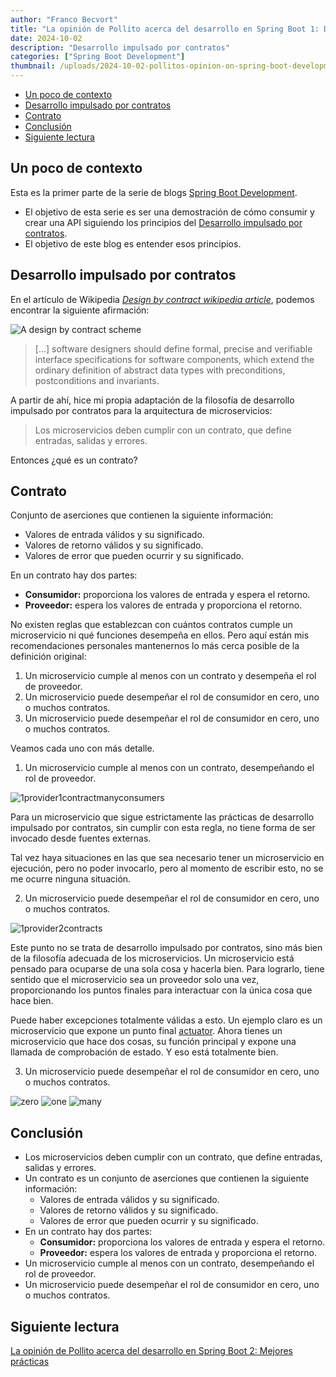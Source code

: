 ```yaml
---
author: "Franco Becvort"
title: "La opinión de Pollito acerca del desarrollo en Spring Boot 1: Desarrollo impulsado por contratos"
date: 2024-10-02
description: "Desarrollo impulsado por contratos"
categories: ["Spring Boot Development"]
thumbnail: /uploads/2024-10-02-pollitos-opinion-on-spring-boot-development-1/DALL·E2025-01-22201924.jpg
---
```


<!-- TOC -->
  * [Un poco de contexto](#un-poco-de-contexto)
  * [Desarrollo impulsado por contratos](#desarrollo-impulsado-por-contratos)
  * [Contrato](#contrato)
  * [Conclusión](#conclusión)
  * [Siguiente lectura](#siguiente-lectura)
<!-- TOC -->

## Un poco de contexto

Esta es la primer parte de la serie de blogs [Spring Boot Development](/es/categories/spring-boot-development/).

- El objetivo de esta serie es ser una demostración de cómo consumir y crear una API siguiendo los principios del [Desarrollo impulsado por contratos](https://en.wikipedia.org/wiki/Design_by_contract).
- El objetivo de este blog es entender esos principios.

## Desarrollo impulsado por contratos

En el artículo de Wikipedia _[Design by contract wikipedia article](https://en.wikipedia.org/wiki/Design_by_contract)_, podemos encontrar la siguiente afirmación:

![A design by contract scheme](/uploads/2024-10-02-pollitos-opinion-on-spring-boot-development-1/Design_by_contract.png)

> [...] software designers should define formal, precise and verifiable interface specifications for software components, which extend the ordinary definition of abstract data types with preconditions, postconditions and invariants.

A partir de ahí, hice mi propia adaptación de la filosofía de desarrollo impulsado por contratos para la arquitectura de microservicios:

> Los microservicios deben cumplir con un contrato, que define entradas, salidas y errores.

Entonces ¿qué es un contrato?

## Contrato

Conjunto de aserciones que contienen la siguiente información:

- Valores de entrada válidos y su significado.
- Valores de retorno válidos y su significado.
- Valores de error que pueden ocurrir y su significado.

En un contrato hay dos partes:

- **Consumidor:** proporciona los valores de entrada y espera el retorno.
- **Proveedor:** espera los valores de entrada y proporciona el retorno.

No existen reglas que establezcan con cuántos contratos cumple un microservicio ni qué funciones desempeña en ellos. Pero aquí están mis recomendaciones personales mantenernos lo más cerca posible de la definición original:

1. Un microservicio cumple al menos con un contrato y desempeña el rol de proveedor.
2. Un microservicio puede desempeñar el rol de consumidor en cero, uno o muchos contratos.
3. Un microservicio puede desempeñar el rol de consumidor en cero, uno o muchos contratos.

Veamos cada uno con más detalle.

1. Un microservicio cumple al menos con un contrato, desempeñando el rol de proveedor.

![1provider1contractmanyconsumers](/uploads/2024-10-02-pollitos-opinion-on-spring-boot-development-1/1provider1contractmanyconsumers.png)

Para un microservicio que sigue estrictamente las prácticas de desarrollo impulsado por contratos, sin cumplir con esta regla, no tiene forma de ser invocado desde fuentes externas.

Tal vez haya situaciones en las que sea necesario tener un microservicio en ejecución, pero no poder invocarlo, pero al momento de escribir esto, no se me ocurre ninguna situación.

2. Un microservicio puede desempeñar el rol de consumidor en cero, uno o muchos contratos.

![1provider2contracts](/uploads/2024-10-02-pollitos-opinion-on-spring-boot-development-1/1provider2contracts.png)

Este punto no se trata de desarrollo impulsado por contratos, sino más bien de la filosofía adecuada de los microservicios. Un microservicio está pensado para ocuparse de una sola cosa y hacerla bien. Para lograrlo, tiene sentido que el microservicio sea un proveedor solo una vez, proporcionando los puntos finales para interactuar con la única cosa que hace bien.

Puede haber excepciones totalmente válidas a esto. Un ejemplo claro es un microservicio que expone un punto final [actuator](https://github.com/spring-projects/spring-boot/tree/v3.2.3/spring-boot-project/spring-boot-actuator). Ahora tienes un microservicio que hace dos cosas, su función principal y expone una llamada de comprobación de estado. Y eso está totalmente bien.

3. Un microservicio puede desempeñar el rol de consumidor en cero, uno o muchos contratos.

![zero](/uploads/2024-10-02-pollitos-opinion-on-spring-boot-development-1/zero.png)
![one](/uploads/2024-10-02-pollitos-opinion-on-spring-boot-development-1/one.png)
![many](/uploads/2024-10-02-pollitos-opinion-on-spring-boot-development-1/many.png)

## Conclusión

- Los microservicios deben cumplir con un contrato, que define entradas, salidas y errores.
- Un contrato es un conjunto de aserciones que contienen la siguiente información:
  - Valores de entrada válidos y su significado.
  - Valores de retorno válidos y su significado.
  - Valores de error que pueden ocurrir y su significado.
- En un contrato hay dos partes:
  - **Consumidor:** proporciona los valores de entrada y espera el retorno.
  - **Proveedor:** espera los valores de entrada y proporciona el retorno.
- Un microservicio cumple al menos con un contrato, desempeñando el rol de proveedor.
- Un microservicio puede desempeñar el rol de consumidor en cero, uno o muchos contratos.

## Siguiente lectura

[La opinión de Pollito acerca del desarrollo en Spring Boot 2: Mejores prácticas](/es/blog/2024-10-02-pollitos-opinion-on-spring-boot-development-2)
